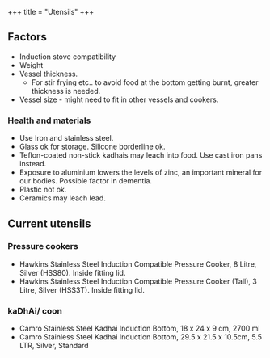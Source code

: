+++
title = "Utensils"
+++

## Factors
- Induction stove compatibility
- Weight
- Vessel thickness.
  - For stir frying etc.. to avoid food at the bottom getting burnt, greater thickness is needed.
- Vessel size - might need to fit in other vessels and cookers.

### Health and materials
- Use Iron and stainless steel.
- Glass ok for storage. Silicone borderline ok.
- Teflon-coated non-stick kadhais may leach into food. Use cast iron pans instead.
- Exposure to aluminium lowers the levels of zinc, an important mineral for our bodies. Possible factor in dementia.
- Plastic not ok.
- Ceramics may leach lead. 

## Current utensils
### Pressure cookers
- Hawkins Stainless Steel Induction Compatible Pressure Cooker, 8 Litre, Silver (HSS80). Inside fitting lid.
- Hawkins Stainless Steel Induction Compatible Pressure Cooker (Tall), 3 Litre, Silver (HSS3T). Inside fitting lid.

### kaDhAi/ coon
- Camro Stainless Steel Kadhai Induction Bottom, 18 x 24 x 9 cm, 2700 ml
- Camro Stainless Steel Kadhai Induction Bottom, 29.5 x 21.5 x 10.5cm, 5.5 LTR, Silver, Standard